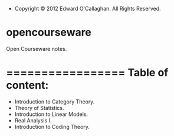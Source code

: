 - Copyright © 2012 Edward O'Callaghan. All Rights Reserved.

opencourseware
==============

Open Courseware notes.

=================
Table of content:
=================

 * Introduction to Category Theory.
 * Theory of Statistics.
 * Introduction to Linear Models.
 * Real Analysis I.
 * Introduction to Coding Theory.

